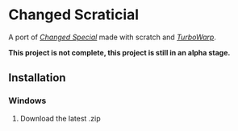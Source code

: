 # Changed Scraticial

A port of *[Changed Special](https://store.steampowered.com/app/814540/Changed/)* made with scratch and *[TurboWarp](https://turbowarp.org/credits.html)*.

**This project is not complete, this project is still in an alpha stage.**

## Installation

### Windows

1. Download the latest .zip